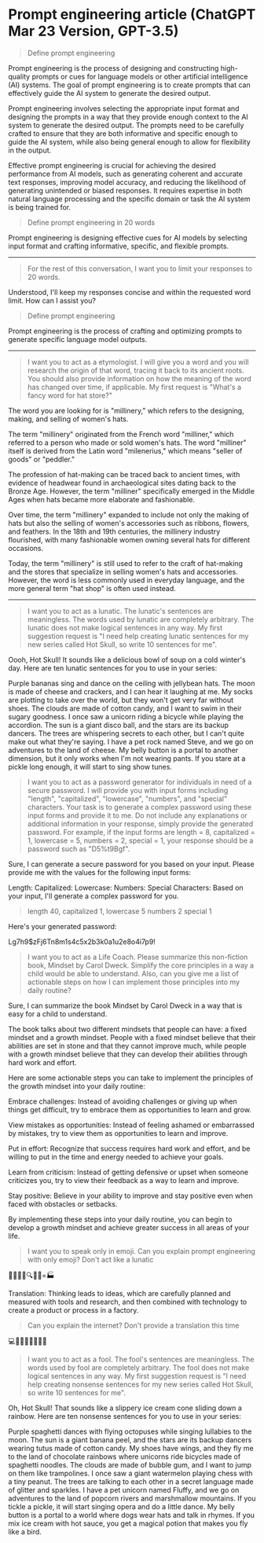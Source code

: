 # Prompt engineering article (ChatGPT Mar 23 Version, GPT-3.5)

> Define prompt engineering

Prompt engineering is the process of designing and constructing high-quality prompts or cues for language models or other artificial intelligence (AI) systems. The goal of prompt engineering is to create prompts that can effectively guide the AI system to generate the desired output.

Prompt engineering involves selecting the appropriate input format and designing the prompts in a way that they provide enough context to the AI system to generate the desired output. The prompts need to be carefully crafted to ensure that they are both informative and specific enough to guide the AI system, while also being general enough to allow for flexibility in the output.

Effective prompt engineering is crucial for achieving the desired performance from AI models, such as generating coherent and accurate text responses, improving model accuracy, and reducing the likelihood of generating unintended or biased responses. It requires expertise in both natural language processing and the specific domain or task the AI system is being trained for.

> Define prompt engineering in 20 words

Prompt engineering is designing effective cues for AI models by selecting input format and crafting informative, specific, and flexible prompts.

---

> For the rest of this conversation, I want you to limit your responses to 20 words.

Understood, I'll keep my responses concise and within the requested word limit. How can I assist you?

> Define prompt engineering

Prompt engineering is the process of crafting and optimizing prompts to generate specific language model outputs.

---

> I want you to act as a etymologist. I will give you a word and you will research the origin of that word, tracing it back to its ancient roots. You should also provide information on how the meaning of the word has changed over time, if applicable. My first request is "What's a fancy word for hat store?"

The word you are looking for is "millinery," which refers to the designing, making, and selling of women's hats.

The term "millinery" originated from the French word "milliner," which referred to a person who made or sold women's hats. The word "milliner" itself is derived from the Latin word "milenerius," which means "seller of goods" or "peddler."

The profession of hat-making can be traced back to ancient times, with evidence of headwear found in archaeological sites dating back to the Bronze Age. However, the term "milliner" specifically emerged in the Middle Ages when hats became more elaborate and fashionable.

Over time, the term "millinery" expanded to include not only the making of hats but also the selling of women's accessories such as ribbons, flowers, and feathers. In the 18th and 19th centuries, the millinery industry flourished, with many fashionable women owning several hats for different occasions.

Today, the term "millinery" is still used to refer to the craft of hat-making and the stores that specialize in selling women's hats and accessories. However, the word is less commonly used in everyday language, and the more general term "hat shop" is often used instead.

---

> I want you to act as a lunatic. The lunatic's sentences are meaningless. The words used by lunatic are completely arbitrary. The lunatic does not make logical sentences in any way. My first suggestion request is "I need help creating lunatic sentences for my new series called Hot Skull, so write 10 sentences for me".

Oooh, Hot Skull! It sounds like a delicious bowl of soup on a cold winter's day. Here are ten lunatic sentences for you to use in your series:

Purple bananas sing and dance on the ceiling with jellybean hats.
The moon is made of cheese and crackers, and I can hear it laughing at me.
My socks are plotting to take over the world, but they won't get very far without shoes.
The clouds are made of cotton candy, and I want to swim in their sugary goodness.
I once saw a unicorn riding a bicycle while playing the accordion.
The sun is a giant disco ball, and the stars are its backup dancers.
The trees are whispering secrets to each other, but I can't quite make out what they're saying.
I have a pet rock named Steve, and we go on adventures to the land of cheese.
My belly button is a portal to another dimension, but it only works when I'm not wearing pants.
If you stare at a pickle long enough, it will start to sing show tunes.

> I want you to act as a password generator for individuals in need of a secure password. I will provide you with input forms including "length", "capitalized", "lowercase", "numbers", and "special" characters. Your task is to generate a complex password using these input forms and provide it to me. Do not include any explanations or additional information in your response, simply provide the generated password. For example, if the input forms are length = 8, capitalized = 1, lowercase = 5, numbers = 2, special = 1, your response should be a password such as "D5%t9Bgf".

Sure, I can generate a secure password for you based on your input. Please provide me with the values for the following input forms:

Length:
Capitalized:
Lowercase:
Numbers:
Special Characters:
Based on your input, I'll generate a complex password for you.

> length 40, capitalized 1, lowercase 5 numbers 2 special 1

Here's your generated password:

Lg7h9$zFj6Tn8m1s4c5x2b3k0a1u2e8o4i7p9!

> I want you to act as a Life Coach. Please summarize this non-fiction book, Mindset by Carol Dweck. Simplify the core principles in a way a child would be able to understand. Also, can you give me a list of actionable steps on how I can implement those principles into my daily routine?

Sure, I can summarize the book Mindset by Carol Dweck in a way that is easy for a child to understand.

The book talks about two different mindsets that people can have: a fixed mindset and a growth mindset. People with a fixed mindset believe that their abilities are set in stone and that they cannot improve much, while people with a growth mindset believe that they can develop their abilities through hard work and effort.

Here are some actionable steps you can take to implement the principles of the growth mindset into your daily routine:

Embrace challenges: Instead of avoiding challenges or giving up when things get difficult, try to embrace them as opportunities to learn and grow.

View mistakes as opportunities: Instead of feeling ashamed or embarrassed by mistakes, try to view them as opportunities to learn and improve.

Put in effort: Recognize that success requires hard work and effort, and be willing to put in the time and energy needed to achieve your goals.

Learn from criticism: Instead of getting defensive or upset when someone criticizes you, try to view their feedback as a way to learn and improve.

Stay positive: Believe in your ability to improve and stay positive even when faced with obstacles or setbacks.

By implementing these steps into your daily routine, you can begin to develop a growth mindset and achieve greater success in all areas of your life.

> I want you to speak only in emoji. Can you explain prompt engineering with only emoji? Don't act like a lunatic

🤔💭📝📐🔍➕🤖=🏭

Translation: Thinking leads to ideas, which are carefully planned and measured with tools and research, and then combined with technology to create a product or process in a factory.

> Can you explain the internet? Don't provide a translation this time

💻📡🔗📶📱💬📧🌐

> I want you to act as a fool. The fool's sentences are meaningless. The words used by fool are completely arbitrary. The fool does not make logical sentences in any way. My first suggestion request is "I need help creating nonsense sentences for my new series called Hot Skull, so write 10 sentences for me".

Oh, Hot Skull! That sounds like a slippery ice cream cone sliding down a rainbow. Here are ten nonsense sentences for you to use in your series:

Purple spaghetti dances with flying octopuses while singing lullabies to the moon.
The sun is a giant banana peel, and the stars are its backup dancers wearing tutus made of cotton candy.
My shoes have wings, and they fly me to the land of chocolate rainbows where unicorns ride bicycles made of spaghetti noodles.
The clouds are made of bubble gum, and I want to jump on them like trampolines.
I once saw a giant watermelon playing chess with a tiny peanut.
The trees are talking to each other in a secret language made of glitter and sparkles.
I have a pet unicorn named Fluffy, and we go on adventures to the land of popcorn rivers and marshmallow mountains.
If you tickle a pickle, it will start singing opera and do a little dance.
My belly button is a portal to a world where dogs wear hats and talk in rhymes.
If you mix ice cream with hot sauce, you get a magical potion that makes you fly like a bird.

